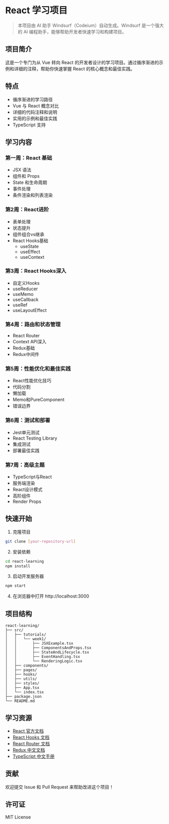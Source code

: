 # React 学习项目

> 本项目由 AI 助手 Windsurf（Codeium）自动生成。Windsurf 是一个强大的 AI 编程助手，能够帮助开发者快速学习和构建项目。

## 项目简介

这是一个专门为从 Vue 转向 React 的开发者设计的学习项目。通过循序渐进的示例和详细的注释，帮助你快速掌握 React 的核心概念和最佳实践。

## 特点

- 循序渐进的学习路径
- Vue 与 React 概念对比
- 详细的代码注释和说明
- 实用的示例和最佳实践
- TypeScript 支持

## 学习内容

### 第一周：React 基础
- JSX 语法
- 组件和 Props
- State 和生命周期
- 事件处理
- 条件渲染和列表渲染

### 第2周：React进阶
- 表单处理
- 状态提升
- 组件组合vs继承
- React Hooks基础
  - useState
  - useEffect
  - useContext

### 第3周：React Hooks深入
- 自定义Hooks
- useReducer
- useMemo
- useCallback
- useRef
- useLayoutEffect

### 第4周：路由和状态管理
- React Router
- Context API深入
- Redux基础
- Redux中间件

### 第5周：性能优化和最佳实践
- React性能优化技巧
- 代码分割
- 懒加载
- Memo和PureComponent
- 错误边界

### 第6周：测试和部署
- Jest单元测试
- React Testing Library
- 集成测试
- 部署最佳实践

### 第7周：高级主题
- TypeScript与React
- 服务端渲染
- React设计模式
- 高阶组件
- Render Props

## 快速开始

1. 克隆项目
```bash
git clone [your-repository-url]
```

2. 安装依赖
```bash
cd react-learning
npm install
```

3. 启动开发服务器
```bash
npm start
```

4. 在浏览器中打开 http://localhost:3000

## 项目结构

```
react-learning/
├── src/
│   ├── tutorials/
│   │   └── week1/
│   │       ├── JSXExample.tsx
│   │       ├── ComponentsAndProps.tsx
│   │       ├── StateAndLifecycle.tsx
│   │       ├── EventHandling.tsx
│   │       └── RenderingLogic.tsx
│   ├── components/
│   ├── pages/
│   ├── hooks/
│   ├── utils/
│   ├── styles/
│   ├── App.tsx
│   └── index.tsx
├── package.json
└── README.md
```

## 学习资源

- [React 官方文档](https://zh-hans.react.dev/)
- [React Hooks 文档](https://zh-hans.react.dev/reference/react)
- [React Router 文档](https://reactrouter.com/en/main)
- [Redux 中文文档](https://cn.redux.js.org/)
- [TypeScript 中文手册](https://typescript.bootcss.com/)

## 贡献

欢迎提交 Issue 和 Pull Request 来帮助改进这个项目！

## 许可证

MIT License
